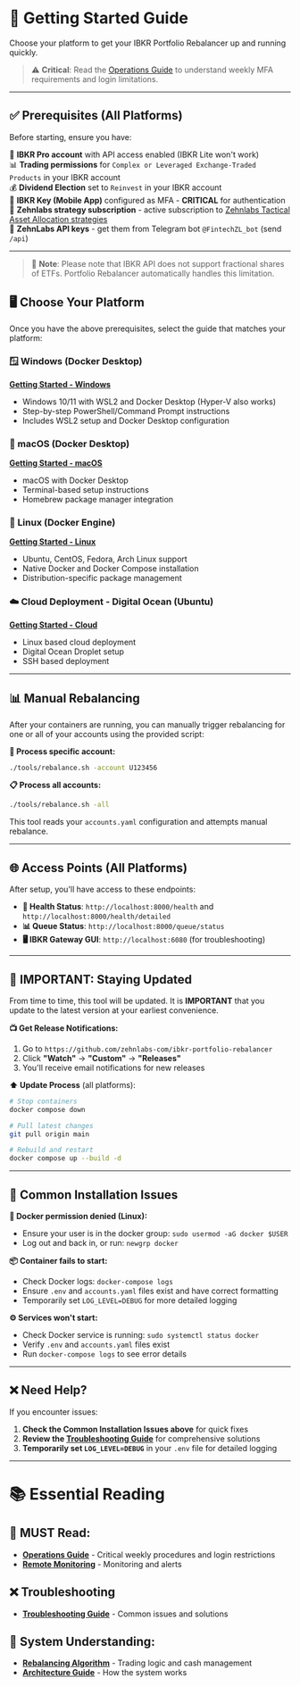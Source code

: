# 🚀 Getting Started Guide

Choose your platform to get your IBKR Portfolio Rebalancer up and running quickly.

> ⚠️ **Critical**: Read the [Operations Guide](operations.md) to understand weekly MFA requirements and login limitations.

---

## ✅ Prerequisites (All Platforms)

Before starting, ensure you have:

🏦 **IBKR Pro account** with API access enabled  (IBKR Lite won't work)  
📊 **Trading permissions** for `Complex or Leveraged Exchange-Traded Products` in your IBKR account  
💰 **Dividend Election** set to `Reinvest` in your IBKR account  
📱 **IBKR Key (Mobile App)** configured as MFA - **CRITICAL** for authentication  
🎯 **Zehnlabs strategy subscription** - active subscription to [Zehnlabs Tactical Asset Allocation strategies](https://fintech.zehnlabs.com)  
🔑 **ZehnLabs API keys** - get them from Telegram bot `@FintechZL_bot` (send `/api`)  

---

> 📖 **Note**: Please note that IBKR API does not support fractional shares of ETFs. Portfolio Rebalancer automatically handles this limitation.

## 🖥️ Choose Your Platform

Once you have the above prerequisites, select the guide that matches your platform:

### 🪟 Windows (Docker Desktop)
**[Getting Started - Windows](getting-started-windows.md)**
- Windows 10/11 with WSL2 and Docker Desktop (Hyper-V also works)
- Step-by-step PowerShell/Command Prompt instructions
- Includes WSL2 setup and Docker Desktop configuration

### 🍎 macOS (Docker Desktop)
**[Getting Started - macOS](getting-started-mac.md)**
- macOS with Docker Desktop
- Terminal-based setup instructions
- Homebrew package manager integration

### 🐧 Linux (Docker Engine)
**[Getting Started - Linux](getting-started-linux.md)**
- Ubuntu, CentOS, Fedora, Arch Linux support
- Native Docker and Docker Compose installation
- Distribution-specific package management

### ☁️ Cloud Deployment - Digital Ocean (Ubuntu)
**[Getting Started - Cloud](getting-started-cloud.md)**
- Linux based cloud deployment
- Digital Ocean Droplet setup
- SSH based deployment

---

## 📊 Manual Rebalancing

After your containers are running, you can manually trigger rebalancing for one or all of your accounts using the provided script:

**🎯 Process specific account:**
```bash
./tools/rebalance.sh -account U123456
```

**📋 Process all accounts:**
```bash
./tools/rebalance.sh -all
```

This tool reads your `accounts.yaml` configuration and attempts manual rebalance.

---

## 🌐 Access Points (All Platforms)

After setup, you'll have access to these endpoints:

- **🏥 Health Status**: `http://localhost:8000/health` and `http://localhost:8000/health/detailed`
- **📊 Queue Status**: `http://localhost:8000/queue/status`
- **🖥️ IBKR Gateway GUI**: `http://localhost:6080` (for troubleshooting)

---

## 🔄 IMPORTANT: Staying Updated

From time to time, this tool will be updated. It is **IMPORTANT** that you update to the latest version at your earliest convenience.

**📺 Get Release Notifications:**
1. Go to `https://github.com/zehnlabs-com/ibkr-portfolio-rebalancer`
2. Click **"Watch"** → **"Custom"** → **"Releases"**
3. You'll receive email notifications for new releases

**⬆️ Update Process** (all platforms):
```bash
# Stop containers
docker compose down

# Pull latest changes
git pull origin main

# Rebuild and restart
docker compose up --build -d
```

---

## 🔧 Common Installation Issues

**🐳 Docker permission denied (Linux):**
- Ensure your user is in the docker group: `sudo usermod -aG docker $USER`
- Log out and back in, or run: `newgrp docker`

**📦 Container fails to start:**
- Check Docker logs: `docker-compose logs`
- Ensure `.env` and `accounts.yaml` files exist and have correct formatting
- Temporarily set `LOG_LEVEL=DEBUG` for more detailed logging

**⚙️ Services won't start:**
- Check Docker service is running: `sudo systemctl status docker`
- Verify `.env` and `accounts.yaml` files exist
- Run `docker-compose logs` to see error details

---

## ❌ Need Help?

If you encounter issues:

1. **Check the Common Installation Issues above** for quick fixes
2. **Review the [Troubleshooting Guide](troubleshooting.md)** for comprehensive solutions
3. **Temporarily set  `LOG_LEVEL=DEBUG`** in your `.env` file for detailed logging

---

# 📚 Essential Reading

## 🚨 **MUST Read:**
- **[Operations Guide](operations.md)** - Critical weekly procedures and login restrictions
- **[Remote Monitoring](monitoring.md)** - Monitoring and alerts 

## ❌ Troubleshooting
- **[Troubleshooting Guide](troubleshooting.md)** - Common issues and solutions

## 📖 **System Understanding:**
- **[Rebalancing Algorithm](rebalancing.md)** - Trading logic and cash management
- **[Architecture Guide](architecture.md)** - How the system works


